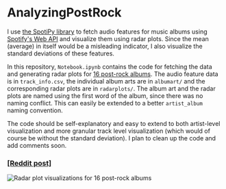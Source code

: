 # AnalyzingPostRock

I use [the SpotiPy library](https://github.com/plamere/spotipy) to fetch audio features for music albums using [Spotify's Web API](https://developer.spotify.com/documentation/web-api/) and visualize them using radar plots. Since the mean (average) in itself would be a misleading indicator, I also visualize the standard deviations of these features.

In this repository, `Notebook.ipynb` contains the code for fetching the data and generating radar plots for [16 post-rock albums](https://www.reddit.com/r/postrock/comments/kjb8j4/oc_created_an_audio_features_visualization_of/ggy70ld/). The audio feature data is in `track_info.csv`, the individual album arts are in `albumart/` and the corresponding radar plots are in `radarplots/`. The album art and the radar plots are named using the first word of the album, since there was no naming conflict. This can easily be extended to a better `artist_album` naming convention.

The code should be self-explanatory and easy to extend to both artist-level visualization and more granular track level visualization (which would of course be without the standard deviation). I plan to clean up the code and add comments soon.

### [[Reddit post]](https://www.reddit.com/r/postrock/comments/kjb8j4/oc_created_an_audio_features_visualization_of/)

![Radar plot visualizations for 16 post-rock albums](FinalResults/SpotiPy_PostRock.png "Radar plot visualizations for 16 post-rock albums")
